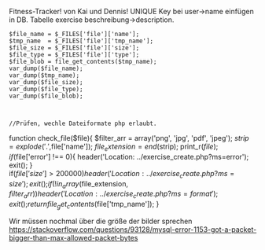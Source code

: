 Fitness-Tracker!
von Kai und Dennis!
UNIQUE Key bei user->name einfügen in DB.
Tabelle exercise beschreibung->description.

    $file_name = $_FILES['file']['name'];
    $tmp_name  = $_FILES['file']['tmp_name'];
    $file_size = $_FILES['file']['size'];
    $file_type = $_FILES['file']['type'];
    $file_blob = file_get_contents($tmp_name);
    var_dump($file_name);
    var_dump($tmp_name);
    var_dump($file_size);
    var_dump($file_type);
    var_dump($file_blob);



    //Prüfen, wechle Dateiformate php erlaubt.

function check_file($file){
    $filter_arr = array('png', 'jpg', 'pdf', 'jpeg');
    $strip = explode('.',$file['name']);
$file_extension = end($strip);
print_r($file);
    if($file['error'] !== 0){
header('Location: ../exercise_create.php?ms=error');
exit();
}  
 if($file['size'] > 200000){
        header('Location: ../exercise_create.php?ms=size');
        exit();
    }
    if(!in_array($file_extension, $filter_arr)){
        header('Location: ../exercise_create.php?ms=format');
        exit();
    }
    return file_get_contents($file['tmp_name']);
}

Wir müssen nochmal über die größe der bilder sprechen
https://stackoverflow.com/questions/93128/mysql-error-1153-got-a-packet-bigger-than-max-allowed-packet-bytes
